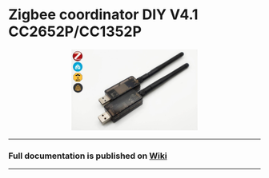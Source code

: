 # Zigbee coordinator DIY V4.1 CC2652P/CC1352P

<div align="center">
<img width="50%" src="./images/v4-3.jpg">
</div>

---

### Full documentation is published on [Wiki](https://github.com/DIYZi/RFS_CC2652_V4/wiki)

---